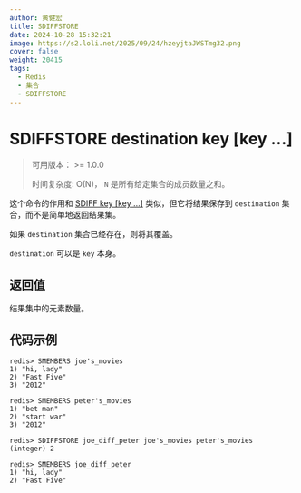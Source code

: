 ```yaml
---
author: 黄健宏
title: SDIFFSTORE 
date: 2024-10-28 15:32:21
image: https://s2.loli.net/2025/09/24/hzeyjtaJWSTmg32.png
cover: false
weight: 20415
tags:
  - Redis
  - 集合
  - SDIFFSTORE 
---
```

# SDIFFSTORE destination key [key …]

> 可用版本： >= 1.0.0
> 
> 时间复杂度: O(N)， `N` 是所有给定集合的成员数量之和。

这个命令的作用和 [SDIFF key [key …]](../14-sdiff) 类似，但它将结果保存到 `destination` 集合，而不是简单地返回结果集。

如果 `destination` 集合已经存在，则将其覆盖。

`destination` 可以是 `key` 本身。

## 返回值

结果集中的元素数量。

## 代码示例

```shell
redis> SMEMBERS joe's_movies
1) "hi, lady"
2) "Fast Five"
3) "2012"

redis> SMEMBERS peter's_movies
1) "bet man"
2) "start war"
3) "2012"

redis> SDIFFSTORE joe_diff_peter joe's_movies peter's_movies
(integer) 2

redis> SMEMBERS joe_diff_peter
1) "hi, lady"
2) "Fast Five"
```

